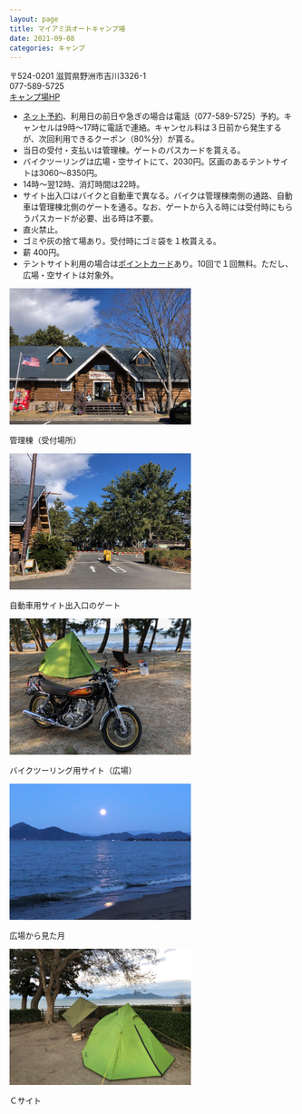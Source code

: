 ```yaml
---
layout: page
title: マイアミ浜オートキャンプ場
date: 2021-09-08
categories: キャンプ
---
```

〒524-0201 滋賀県野洲市吉川3326-1<br>
077-589-5725<br>
<a href="http://maiami.info/">キャンプ場HP</a><br>

<ul>
<li><a href="http://maiami.info/publics/index/25/">ネット予約</a>、利用日の前日や急ぎの場合は電話（077-589-5725）予約。キャンセルは9時〜17時に電話で連絡。キャンセル料は３日前から発生するが、次回利用できるクーポン（80%分）が貰る。</li>
<li>当日の受付・支払いは管理棟。ゲートのパスカードを貰える。</li>
<li>バイクツーリングは広場・空サイトにて、2030円。区画のあるテントサイトは3060〜8350円。</li>
<li>14時〜翌12時、消灯時間は22時。</li>
<li>サイト出入口はバイクと自動車で異なる。バイクは管理棟南側の通路、自動車は管理棟北側のゲートを通る。なお、ゲートから入る時には受付時にもらうパスカードが必要、出る時は不要。</li>
<li>直火禁止。</li>
<li>ゴミや灰の捨て場あり。受付時にゴミ袋を１枚貰える。</li>
<li>薪 400円。</li>
<li>テントサイト利用の場合は<a href="http://maiami.info/publics/index/90/">ポイントカード</a>あり。10回で１回無料。ただし、広場・空サイトは対象外。</li>
</ul>

<div class="post-img">
<a href="/assets/images/camp-maiami/IMG_5488.jpeg">
<img src="/assets/images/camp-maiami/IMG_5488.jpeg" width="320px">
</a>
<p>管理棟（受付場所）</p>
</div>

<div class="post-img">
<a href="/assets/images/camp-maiami/IMG_5489.jpeg">
<img src="/assets/images/camp-maiami/IMG_5489.jpeg" width="320px">
</a>
<p>自動車用サイト出入口のゲート</p>
</div>

<div class="post-img">
<a href="/assets/images/camp-maiami/IMG_5683.jpeg">
<img src="/assets/images/camp-maiami/IMG_5683.jpeg" width="320px">
</a>
<p>バイクツーリング用サイト（広場）</p>
</div>

<div class="post-img">
<a href="/assets/images/camp-maiami/IMG_5686.jpeg">
<img src="/assets/images/camp-maiami/IMG_5686.jpeg" width="320px">
</a>
<p>広場から見た月</p>
</div>

<div class="post-img">
<a href="/assets/images/camp-maiami/IMG_5476.jpeg">
<img src="/assets/images/camp-maiami/IMG_5476.jpeg" width="320px">
</a>
<p>Ｃサイト</p>
</div>
